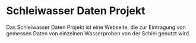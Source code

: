 # Schleiwasser Daten Projekt

Das Schleiwasser Daten Projekt ist eine Webseite, die zur Eintragung von gemessen Daten von einzelnen Wasserproben von der Schlei genutzt wird.